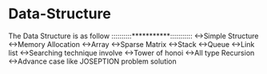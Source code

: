 # Data-Structure
The Data Structure is as follow ::::::::::***********:::::::::::
<->Simple Structure
<->Memory Allocation
<->Array 
<->Sparse Matrix
<->Stack
<->Queue
<->Link list
<->Searching technique involve
<->Tower of honoi
<->All type Recursion
<->Advance case like JOSEPTION problem solution
